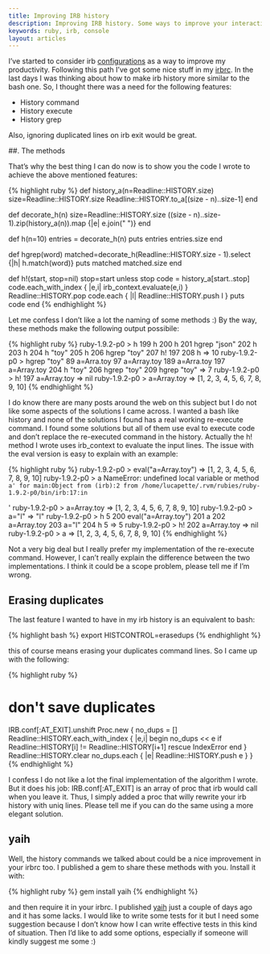 ```yaml
---
title: Improving IRB history
description: Improving IRB history. Some ways to improve your interaction with IRB history
keywords: ruby, irb, console
layout: articles
---
```


I’ve started to consider irb
[configurations](http://lucapette.com/irb/why-you-should-spend-some-time-configuring-irb/)
as a way to improve my productivity. Following this path I’ve got some nice
stuff in my [irbrc](https://github.com/lucapette/dotfiles/blob/master/irbrc).
In the last days I was thinking about how to make irb history more similar to
the bash one. So, I thought there was a need for the following features:

- History command
- History execute
- History grep

Also, ignoring duplicated lines on irb exit would be great.

##. The methods

That’s why the best thing I can do now is to show you the code I wrote to
achieve the above mentioned features:

{% highlight ruby %}
def history_a(n=Readline::HISTORY.size)
    size=Readline::HISTORY.size
    Readline::HISTORY.to_a[(size - n)..size-1]
end

def decorate_h(n)
    size=Readline::HISTORY.size
    ((size - n)..size-1).zip(history_a(n)).map {|e| e.join(" ")}
end

def h(n=10)
    entries = decorate_h(n)
    puts entries
    entries.size
end

def hgrep(word)
    matched=decorate_h(Readline::HISTORY.size - 1).select {|h| h.match(word)}
    puts matched
    matched.size
end

def h!(start, stop=nil)
    stop=start unless stop
    code = history_a[start..stop]
    code.each_with_index { |e,i|
        irb_context.evaluate(e,i)
    }
    Readline::HISTORY.pop
    code.each { |l|
        Readline::HISTORY.push l
    }
    puts code
end
{% endhighlight %}

Let me confess I don’t like a lot the naming of some methods :) By the way,
these methods make the following output possibile:

{% highlight ruby %}
ruby-1.9.2-p0 > h
199 h
200 h
201 hgrep "json"
202 h
203 h
204 h "toy"
205 h
206 hgrep "toy"
207 h! 197
208 h
 => 10
ruby-1.9.2-p0 > hgrep "toy"
89 a=Arra.toy
97 a=Array.toy
189 a=Arra.toy
197 a=Array.toy
204 h "toy"
206 hgrep "toy"
209 hgrep "toy"
 => 7
ruby-1.9.2-p0 > h! 197
a=Array.toy
 => nil
ruby-1.9.2-p0 > a=Array.toy
 => [1, 2, 3, 4, 5, 6, 7, 8, 9, 10]
{% endhighlight %}

I do know there are many posts around the web on this subject but I do not like
some aspects of the solutions I came across. I wanted a bash like history and
none of the solutions I found has a real working re-execute command. I found
some solutions but all of them use eval to execute code and don’t replace the
re-executed command in the history. Actually the h! method I wrote uses
irb_context to evaluate the input lines. The issue with the eval version is
easy to explain with an example:

{% highlight ruby %}
ruby-1.9.2-p0 > eval("a=Array.toy")
 => [1, 2, 3, 4, 5, 6, 7, 8, 9, 10]
ruby-1.9.2-p0 > a
NameError: undefined local variable or method `a' for main:Object
    from (irb):2
    from /home/lucapette/.rvm/rubies/ruby-1.9.2-p0/bin/irb:17:in `<main>'
ruby-1.9.2-p0 > a=Array.toy
 => [1, 2, 3, 4, 5, 6, 7, 8, 9, 10]
ruby-1.9.2-p0 > a="l"
 => "l"
ruby-1.9.2-p0 > h 5
200 eval("a=Array.toy")
201 a
202 a=Array.toy
203 a="l"
204 h 5
 => 5
ruby-1.9.2-p0 > h! 202
a=Array.toy
 => nil
ruby-1.9.2-p0 > a
 => [1, 2, 3, 4, 5, 6, 7, 8, 9, 10]
{% endhighlight %}

Not a very big deal but I really prefer my implementation of the re-execute
command. However, I can’t really explain the difference between the two
implementations. I think it could be a scope problem, please tell me if I’m
wrong.

## Erasing duplicates

The last feature I wanted to have in my irb history is an equivalent to bash:

{% highlight bash %}
export HISTCONTROL=erasedups
{% endhighlight %}

this of course means erasing your duplicates command lines. So I came up with the following:

{% highlight ruby %}
# don't save duplicates
IRB.conf[:AT_EXIT].unshift Proc.new {
    no_dups = []
    Readline::HISTORY.each_with_index { |e,i|
        begin
            no_dups << e if Readline::HISTORY[i] != Readline::HISTORY[i+1]
        rescue IndexError
        end
    }
    Readline::HISTORY.clear
    no_dups.each { |e|
        Readline::HISTORY.push e
    }
}
{% endhighlight %}

I confess I do not like a lot the final implementation of the algorithm I
wrote. But it does his job: IRB.conf[:AT_EXIT] is an array of proc that irb
would call when you leave it. Thus, I simply added a proc that willy rewrite
your irb history with uniq lines. Please tell me if you can do the same using
a more elegant solution.

## yaih

Well, the history commands we talked about could be a nice improvement in your
irbrc too. I published a gem to share these methods with you. Install it with:

{% highlight ruby %}
gem install yaih
{% endhighlight %}

and then require it in your irbrc. I published
[yaih](https://github.com/lucapette/yaih) just a couple of days ago and it has
some lacks. I would like to write some tests for it but I need some suggestion
because I don’t know how I can write effective tests in this kind of
situation. Then I’d like to add some options, especially if someone will
kindly suggest me some :)
